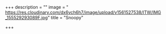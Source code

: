 +++
description = ""
image = " https://res.cloudinary.com/dx6vch6h7/image/upload/v1561527538/ITW/IMG_155529293089F.jpg"
title = "Snoopy"

+++
